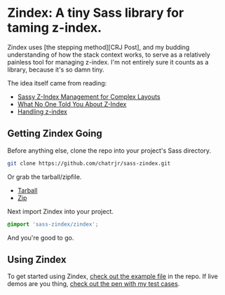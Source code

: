 # Zindex: A tiny Sass library for taming z-index. 

Zindex uses [the stepping method][CRJ Post], and my budding understanding of how the stack context works, to serve as a relatively painless tool for managing z-index. I'm not entirely sure it counts as a library, because it's so damn tiny.

The idea itself came from reading:

+ [Sassy Z-Index Management for Complex Layouts][JBSM]
+ [What No One Told You About Z-Index][PW]
+ [Handling z-index][CC]

## Getting Zindex Going

Before anything else, clone the repo into your project's Sass directory.

```bash
git clone https://github.com/chatrjr/sass-zindex.git
```

Or grab the tarball/zipfile.

+ [Tarball][TB] 
+ [Zip][Z]

Next import Zindex into your project.

```scss
@import 'sass-zindex/zindex';
```

And you're good to go.

## Using Zindex

To get started using Zindex, [check out the example file][EX] in the repo. If live demos are you thing, [check out the pen with my test cases][CP].


[JBSM]: http://www.smashingmagazine.com/2014/06/12/sassy-z-index-management-for-complex-layouts/ "Sassy Z-Index Management for Complex Layouts"
[PW]: http://philipwalton.com/articles/what-no-one-told-you-about-z-index/ "What No One Told You About Z-Index"
[CC]: http://css-tricks.com/handling-z-index/ "Handling z-index"
[TB]: https://github.com/chatrjr/sass-zindex/tarball/master "Zindex Tarball"
[Z]: https://github.com/User/repo/zipfile/master "Zindex Zip"
[EX]: https://github.com/chatrjr/sass-zindex/blob/master/zindex-example.scss "Zindex Usage Examples"
[CP]: http://codepen.io/chatrjr/pen/JrLIt "Zindex Test Cases"